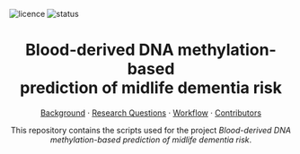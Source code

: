 ![licence](https://badgen.net/badge/Licence/MIT/purple)
![status](https://badgen.net/badge/Status/Complete/green)

<h1 align="center">
Blood-derived DNA methylation-based
   <br>
prediction of midlife dementia risk
</h1>

<p align="center">
<a href="https://github.com/jarnokoetsier/MidlifeDementiaRisk/blob/main/README.md#Background">Background</a>
     ·
<a href="https://github.com/jarnokoetsier/MidlifeDementiaRisk/blob/main/README.md#Research-Questions">Research Questions</a>
     ·
<a href="https://github.com/jarnokoetsier/MidlifeDementiaRisk/blob/main/README.md#Workflow">Workflow</a>
     ·
<a href="https://github.com/jarnokoetsier/MidlifeDementiaRisk/blob/main/README.md#Contributors">Contributors</a>
</p>

<p align="center">
This repository contains the scripts used for the project <i>Blood-derived DNA methylation-based prediction of midlife dementia risk</i>.
</p>
